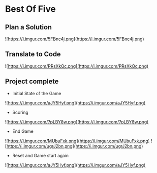 # Best Of Five

## Plan a Solution
![https://i.imgur.com/5FBnc4j.png](https://i.imgur.com/5FBnc4j.png)

## Translate to Code
![https://i.imgur.com/PRsXkQc.png](https://i.imgur.com/PRsXkQc.png)

## Project complete

- Initial State of the Game

![https://i.imgur.com/aJY5Hyf.png](https://i.imgur.com/aJY5Hyf.png)

- Scoring

![https://i.imgur.com/7pLBY8w.png](https://i.imgur.com/7pLBY8w.png)

- End Game

![https://i.imgur.com/MUbuFxk.png](https://i.imgur.com/MUbuFxk.png)
![https://i.imgur.com/ugrJ2bn.png](https://i.imgur.com/ugrJ2bn.png)

- Reset and Game start again

![https://i.imgur.com/aJY5Hyf.png](https://i.imgur.com/aJY5Hyf.png)